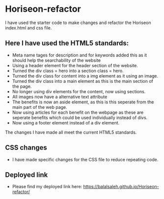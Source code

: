 # Horiseon-refactor

I have used the starter code to make changes and refactor the Horiseon index.html and css file.

## Here I have used the HTML5 standards:

- Meta name tages for description and for keywords added this as it should help the searchability of the website
- Using a header element for the header section of the website.
- Turned the div class = hero into a section class = hero.
- Turned the div class for content into a img element as it using an image.
- Turned the div class into a main element as this is the main section of the page.
- No longer using div elements for the content, now using sections.
- All images now have a alternative text attribute
- The benefits is now an aside element, as this is this seperate from the main part of the web page.
- Now using articles for each benefit on the webpage as these are seperate benefits which could be used individually instead of divs.
- Now using a footer element instead of a div element.

The changes I have made all meet the current HTML5 standards.

## CSS changes

- I have made specific changes for the CSS file to reduce repeating code.

## Deployed link

- Please find my deployed link here: https://balalsaleh.github.io/Horiseon-refactor/
